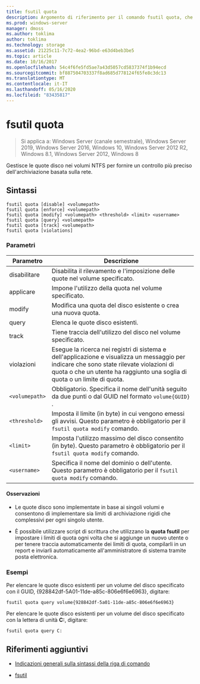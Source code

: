 ```yaml
---
title: fsutil quota
description: Argomento di riferimento per il comando fsutil quota, che consente di gestire le quote disco nei volumi NTFS per fornire un controllo più preciso dell'archiviazione basata sulla rete.
ms.prod: windows-server
manager: dmoss
ms.author: toklima
author: toklima
ms.technology: storage
ms.assetid: 21225c11-7c72-4ea2-96bd-e63d4beb3be5
ms.topic: article
ms.date: 10/16/2017
ms.openlocfilehash: 54c4f6fe5fd5ae7a43d5057cd5837374f1b94ecd
ms.sourcegitcommit: bf887504703337f8ad685d778124f65fe8c3dc13
ms.translationtype: MT
ms.contentlocale: it-IT
ms.lasthandoff: 05/16/2020
ms.locfileid: "83435817"
---
```

# <a name="fsutil-quota"></a>fsutil quota

> Si applica a: Windows Server (canale semestrale), Windows Server 2019, Windows Server 2016, Windows 10, Windows Server 2012 R2, Windows 8.1, Windows Server 2012, Windows 8

Gestisce le quote disco nei volumi NTFS per fornire un controllo più preciso dell'archiviazione basata sulla rete.

## <a name="syntax"></a>Sintassi

```
fsutil quota [disable] <volumepath>
fsutil quota [enforce] <volumepath>
fsutil quota [modify] <volumepath> <threshold> <limit> <username>
fsutil quota [query] <volumepath>
fsutil quota [track] <volumepath>
fsutil quota [violations]
```

### <a name="parameters"></a>Parametri

| Parametro | Descrizione |
| --------- | ----------- |
| disabilitare | Disabilita il rilevamento e l'imposizione delle quote nel volume specificato. |
| applicare | Impone l'utilizzo della quota nel volume specificato. |
| modify | Modifica una quota del disco esistente o crea una nuova quota. |
| query | Elenca le quote disco esistenti. |
| track | Tiene traccia dell'utilizzo del disco nel volume specificato. |
| violazioni | Esegue la ricerca nei registri di sistema e dell'applicazione e visualizza un messaggio per indicare che sono state rilevate violazioni di quota o che un utente ha raggiunto una soglia di quota o un limite di quota. |
| `<volumepath>` | Obbligatorio. Specifica il nome dell'unità seguito da due punti o dal GUID nel formato `volume{GUID}` . |
| `<threshold>`  | Imposta il limite (in byte) in cui vengono emessi gli avvisi. Questo parametro è obbligatorio per il `fsutil quota modify` comando. |
| `<limit>` | Imposta l'utilizzo massimo del disco consentito (in byte). Questo parametro è obbligatorio per il `fsutil quota modify` comando. |
| `<username>` | Specifica il nome del dominio o dell'utente. Questo parametro è obbligatorio per il `fsutil quota modify` comando. |

#### <a name="remarks"></a>Osservazioni

- Le quote disco sono implementate in base ai singoli volumi e consentono di implementare sia limiti di archiviazione rigidi che complessivi per ogni singolo utente.

- È possibile utilizzare script di scrittura che utilizzano la **quota fsutil** per impostare i limiti di quota ogni volta che si aggiunge un nuovo utente o per tenere traccia automaticamente dei limiti di quota, compilarli in un report e inviarli automaticamente all'amministratore di sistema tramite posta elettronica.

### <a name="examples"></a>Esempi

Per elencare le quote disco esistenti per un volume del disco specificato con il GUID, {928842df-5A01-11de-a85c-806e6f6e6963}, digitare:

```
fsutil quota query volume{928842df-5a01-11de-a85c-806e6f6e6963}
```

Per elencare le quote disco esistenti per un volume del disco specificato con la lettera di unità **C:**, digitare:

```
fsutil quota query C:
```

## <a name="additional-references"></a>Riferimenti aggiuntivi

- [Indicazioni generali sulla sintassi della riga di comando](command-line-syntax-key.md)

- [fsutil](fsutil.md)
